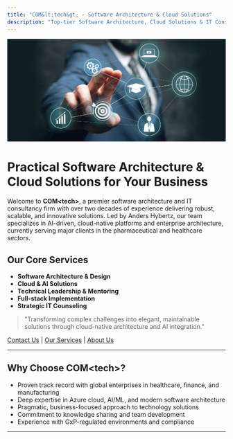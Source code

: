 ```yaml
---
title: "COM&lt;tech&gt; - Software Architecture & Cloud Solutions"
description: "Top-tier Software Architecture, Cloud Solutions & IT Consultancy"
---
```


![COM&lt;tech&gt;](comtech.jpg)

# Practical Software Architecture & Cloud Solutions for Your Business

Welcome to **COM&lt;tech&gt;**, a premier software architecture and IT consultancy firm with over two decades of experience delivering robust, scalable, and innovative solutions. Led by Anders Hybertz, our team specializes in AI-driven, cloud-native platforms and enterprise architecture, currently serving major clients in the pharmaceutical and healthcare sectors.

## Our Core Services

- **Software Architecture & Design**
- **Cloud & AI Solutions**
- **Technical Leadership & Mentoring**
- **Full-stack Implementation**
- **Strategic IT Counseling**

> "Transforming complex challenges into elegant, maintainable solutions through cloud-native architecture and AI integration."

[Contact Us](contact/)  |  [Our Services](services/)  |  [About Us](about/)

<style>
.entry-content {
    background-color: rgba(255, 255, 255, 0.95);
    padding: 2rem;
    border-radius: 8px;
    box-shadow: 0 4px 6px rgba(0, 0, 0, 0.1);
}

.entry-content blockquote {
    border-left: 4px solid #2563eb;
    padding-left: 1rem;
    margin: 1.5rem 0;
    background-color: rgba(37, 99, 235, 0.05);
    padding: 1rem;
    border-radius: 4px;
    font-style: italic;
}

.entry-content ul {
    list-style-type: none;
    padding-left: 1rem;
}

.entry-content ul li {
    position: relative;
    padding-left: 1.5rem;
    margin-bottom: 0.5rem;
}

.entry-content ul li::before {
    content: "•";
    color: #2563eb;
    position: absolute;
    left: 0;
}

.entry-content img {
    width: 100%;
    height: auto;
    border-radius: 8px;
    margin: 2rem 0;
}
</style>

---

## Why Choose COM&lt;tech&gt;?

- Proven track record with global enterprises in healthcare, finance, and manufacturing
- Deep expertise in Azure cloud, AI/ML, and modern software architecture
- Pragmatic, business-focused approach to technology solutions
- Commitment to knowledge sharing and team development
- Experience with GxP-regulated environments and compliance

---